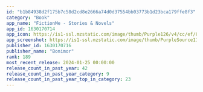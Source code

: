 ```yaml
---
id: "b1b84938d2f175b7c58d2cd8e2666a74d0d37554bb03773b1d23bca179ffe8f3"
category: "Book"
app_name: "FictionMe - Stories & Novels"
app_id: 1630170714
app_icon: https://is1-ssl.mzstatic.com/image/thumb/Purple126/v4/cc/ef/84/ccef847f-22a5-ff7b-6586-0ed83045fdda/AppIcon-0-0-1x_U007emarketing-0-10-0-85-220.png/1024x1024bb.png
app_screenshot: https://is1-ssl.mzstatic.com/image/thumb/PurpleSource116/v4/1a/ba/3d/1aba3d1a-b87d-14c7-885b-930cf326f49f/5933d027-8436-4d4a-b9b2-63d6bfecfdae_1.jpg/1242x2688bb.png
publisher_id: 1630170716
publisher_name: "Bonimor"
rank: 189
most_recent_release: 2024-01-25 00:00:00
release_count_in_past_year: 42
release_count_in_past_year_category: 9
release_count_in_past_year_top_in_category: 23
---
```

